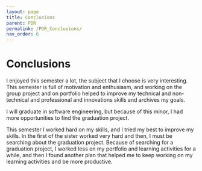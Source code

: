 ```yaml
---
layout: page
title: Conclusions
parent: PDR
permalink: /PDR_Conclusions/
nav_order: 6
---
```

# Conclusions

I enjoyed this semester a lot, the subject that I choose is very interesting. This semester is full of motivation and enthusiasm, and working on the group project and on portfolio helped to improve my technical and non-technical and professional and innovations skills and archives my goals.

I will graduate in software engineering, but because of this minor, I had more opportunities to find the graduation project.

This semester I worked hard on my skills, and I tried my best to improve my skills. In the first of the sister worked very hard and then, I must be searching about the graduation project. Because of searching for a graduation project, I worked less on my portfolio and learning activities for a while, and then I found another plan that helped me to keep working on my learning activities and be more productive.